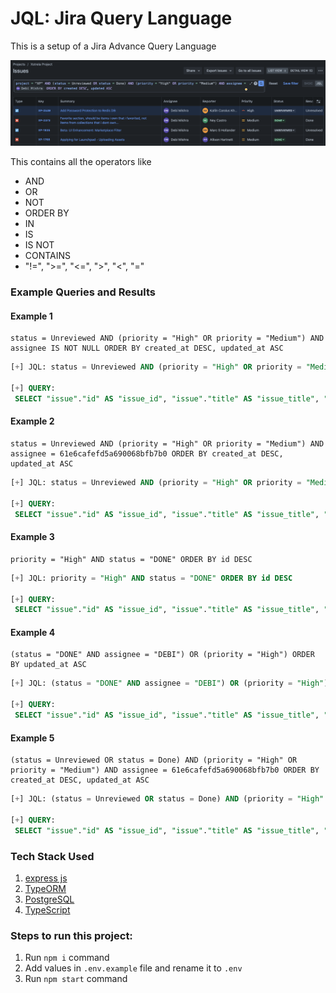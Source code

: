 # JQL: Jira Query Language

This is a setup of a Jira Advance Query Language

![Example Image](./example.png)

This contains all the operators like

- AND
- OR
- NOT
- ORDER BY
- IN
- IS
- IS NOT
- CONTAINS
- "!=", ">=", "<=", ">", "<", "="

### Example Queries and Results

#### Example 1

```jql
status = Unreviewed AND (priority = "High" OR priority = "Medium") AND assignee IS NOT NULL ORDER BY created_at DESC, updated_at ASC
```

```SQL
[+] JQL: status = Unreviewed AND (priority = "High" OR priority = "Medium") AND assignee IS NOT NULL ORDER BY created_at DESC, updated_at ASC

[+] QUERY:
 SELECT "issue"."id" AS "issue_id", "issue"."title" AS "issue_title", "issue"."description" AS "issue_description", "issue"."status" AS "issue_status", "issue"."assignee" AS "issue_assignee", "issue"."priority" AS "issue_priority", "issue"."resolved" AS "issue_resolved", "issue"."created_at" AS "issue_created_at", "issue"."updated_at" AS "issue_updated_at" FROM "issue" "issue" WHERE "issue"."status" = :value0 AND ("issue"."priority" = :value0 OR "issue"."priority" = :value2) AND "issue"."assignee" IS NOT NULL ORDER BY "issue"."created_at" DESC, "issue"."updated_at" ASC
```

#### Example 2

```jql
status = Unreviewed AND (priority = "High" OR priority = "Medium") AND assignee = 61e6cafefd5a690068bfb7b0 ORDER BY created_at DESC, updated_at ASC
```

```SQL
[+] JQL: status = Unreviewed AND (priority = "High" OR priority = "Medium") AND assignee = 61e6cafefd5a690068bfb7b0 ORDER BY created_at DESC, updated_at ASC

[+] QUERY:
 SELECT "issue"."id" AS "issue_id", "issue"."title" AS "issue_title", "issue"."description" AS "issue_description", "issue"."status" AS "issue_status", "issue"."assignee" AS "issue_assignee", "issue"."priority" AS "issue_priority", "issue"."resolved" AS "issue_resolved", "issue"."created_at" AS "issue_created_at", "issue"."updated_at" AS "issue_updated_at" FROM "issue" "issue" WHERE "issue"."status" = :value0 AND ("issue"."priority" = :value0 OR "issue"."priority" = :value2) AND "issue"."assignee" = :value4 ORDER BY "issue"."created_at" DESC, "issue"."updated_at" ASC
```

#### Example 3

```jql
priority = "High" AND status = "DONE" ORDER BY id DESC
```

```SQL
[+] JQL: priority = "High" AND status = "DONE" ORDER BY id DESC

[+] QUERY:
 SELECT "issue"."id" AS "issue_id", "issue"."title" AS "issue_title", "issue"."description" AS "issue_description", "issue"."status" AS "issue_status", "issue"."assignee" AS "issue_assignee", "issue"."priority" AS "issue_priority", "issue"."resolved" AS "issue_resolved", "issue"."created_at" AS "issue_created_at", "issue"."updated_at" AS "issue_updated_at" FROM "issue" "issue" WHERE "issue"."priority" = :value0 AND "issue"."status" = :value2 ORDER BY "issue"."id" DESC
```

#### Example 4

```jql
(status = "DONE" AND assignee = "DEBI") OR (priority = "High") ORDER BY updated_at ASC
```

```SQL
[+] JQL: (status = "DONE" AND assignee = "DEBI") OR (priority = "High") ORDER BY updated_at ASC

[+] QUERY:
 SELECT "issue"."id" AS "issue_id", "issue"."title" AS "issue_title", "issue"."description" AS "issue_description", "issue"."status" AS "issue_status", "issue"."assignee" AS "issue_assignee", "issue"."priority" AS "issue_priority", "issue"."resolved" AS "issue_resolved", "issue"."created_at" AS "issue_created_at", "issue"."updated_at" AS "issue_updated_at" FROM "issue" "issue" WHERE ("issue"."status" = :value0 AND "issue"."assignee" = :value2) OR ("issue"."priority" = :value0) ORDER BY "issue"."updated_at" ASC
```

#### Example 5

```jql
(status = Unreviewed OR status = Done) AND (priority = "High" OR priority = "Medium") AND assignee = 61e6cafefd5a690068bfb7b0 ORDER BY created_at DESC, updated_at ASC
```

```SQL
[+] JQL: (status = Unreviewed OR status = Done) AND (priority = "High" OR priority = "Medium") AND assignee = 61e6cafefd5a690068bfb7b0 ORDER BY created_at DESC, updated_at ASC

[+] QUERY:
 SELECT "issue"."id" AS "issue_id", "issue"."title" AS "issue_title", "issue"."description" AS "issue_description", "issue"."status" AS "issue_status", "issue"."assignee" AS "issue_assignee", "issue"."priority" AS "issue_priority", "issue"."resolved" AS "issue_resolved", "issue"."created_at" AS "issue_created_at", "issue"."updated_at" AS "issue_updated_at" FROM "issue" "issue" WHERE ("issue"."status" = :value0 OR "issue"."status" = :value2) AND ("issue"."priority" = :value0 OR "issue"."priority" = :value2) AND "issue"."assignee" = :value4 ORDER BY "issue"."created_at" DESC, "issue"."updated_at" ASC
```

### Tech Stack Used

1. [express js](https://expressjs.com/)
2. [TypeORM](https://typeorm.io/)
3. [PostgreSQL](https://www.postgresql.org/)
4. [TypeScript](https://www.typescriptlang.org/)

### Steps to run this project:

1. Run `npm i` command
2. Add values in `.env.example` file and rename it to `.env`
3. Run `npm start` command
